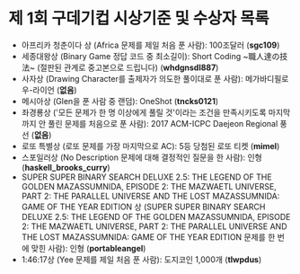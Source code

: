 # 제 1회 구데기컵 시상기준 및 수상자 목록
- 아프리카 청춘이다 상 (Africa 문제를 제일 처음 푼 사람): 100조달러 (**sgc109**)
- 세종대왕상 (Binary Game 정답 코드 중 최소길이): Short Coding \~職人達の技法\~ (절판된 관계로 중고본으로 드립니다) (**whdgnsdl887**)
- 사자상 (Drawing Character를 출제자가 의도한 풀이대로 푼 사람): 메가바디필로우-라이언 (**없음**) 
- 메시아상 (Glen을 푼 사람 중 랜덤): OneShot (**tncks0121**)
- 좌경룡상 ('모든 문제가 한 명 이상에게 풀릴 것'이라는 조건을 만족시키도록 마지막까지 안 풀린 문제를 처음으로 푼 사람): 2017 ACM-ICPC Daejeon Regional 풍선 (**없음**)
- 로또 특별상 (로또 문제를 가장 마지막으로 AC): 5등 당첨된 로또 티켓 (**mimel**)
- 스포일러상 (No Description 문제에 대해 결정적인 질문을 한 사람): 인형 (**haskell_brooks_curry**)
- SUPER SUPER BINARY SEARCH DELUXE 2.5: THE LEGEND OF THE GOLDEN MAZASSUMNIDA, EPISODE 2: THE MAZWAETL UNIVERSE, PART 2: THE PARALLEL UNIVERSE AND THE LOST MAZASSUMNIDA: GAME OF THE YEAR EDITION 상 (SUPER SUPER BINARY SEARCH DELUXE 2.5: THE LEGEND OF THE GOLDEN MAZASSUMNIDA, EPISODE 2: THE MAZWAETL UNIVERSE, PART 2: THE PARALLEL UNIVERSE AND THE LOST MAZASSUMNIDA: GAME OF THE YEAR EDITION 문제를 한 번에 맞힌 사람): 인형 (**portableangel**)
- 1:46:17상 (Yee 문제를 제일 처음 푼 사람): 도지코인 1,000개 (**tlwpdus**)
